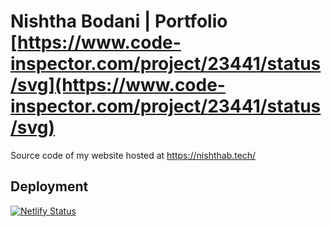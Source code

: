 # Nishtha Bodani | Portfolio [https://www.code-inspector.com/project/23441/status/svg](https://www.code-inspector.com/project/23441/status/svg)

Source code of my website hosted at https://nishthab.tech/

## Deployment

[![Netlify Status](https://api.netlify.com/api/v1/badges/1ad9375b-6a2d-4d4f-ba82-2aeca0e1e5aa/deploy-status)](https://app.netlify.com/sites/nishthab/deploys) 